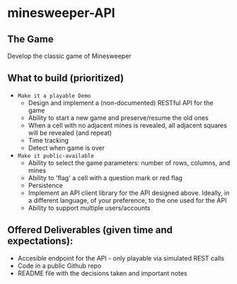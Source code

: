 # minesweeper-API

## The Game
Develop the classic game of Minesweeper

## What to build (prioritized)
 * `Make it a playable Demo`
   * Design and implement a (non-documented) RESTful API for the game
   * Ability to start a new game and preserve/resume the old ones
   * When a cell with no adjacent mines is revealed, all adjacent squares will be revealed (and repeat)
   * Time tracking
   * Detect when game is over
 * `Make it public-available`
   * Ability to select the game parameters: number of rows, columns, and mines 
   * Ability to 'flag' a cell with a question mark or red flag
   * Persistence
   * Implement an API client library for the API designed above. Ideally, in a different language, of your preference, to the one used for the API
   * Ability to support multiple users/accounts

## Offered Deliverables (given time and expectations):
 * Accesible endpoint for the API - only playable via simulated REST calls
 * Code in a public Github repo
 * README file with the decisions taken and important notes
